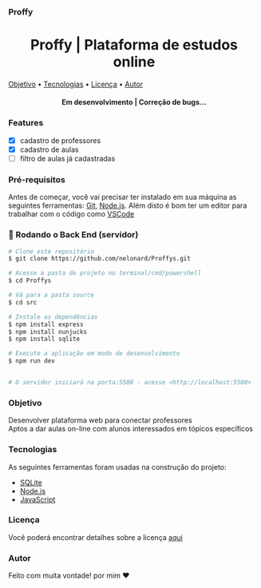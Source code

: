 ### Proffy
<h1 align="center">Proffy | Plataforma de estudos online</h1>

<p align="center> Plataforma para conectar professores e alunos</p>
          
 <p align="center">
 <a href="#objetivo">Objetivo</a> • 
 <a href="#tecnologias">Tecnologias</a> •  
 <a href="#licença">Licença</a> • 
 <a href="#autor">Autor</a>
</p>

<h4 align="center">
    Em desenvolvimento | Correção de bugs... 
</h4>

### Features
- [x] cadastro de professores
- [x] cadastro de aulas
- [ ] filtro de aulas já cadastradas 
### Pré-requisitos

Antes de começar, você vai precisar ter instalado em sua máquina as seguintes ferramentas:
[Git](https://git-scm.com), [Node.js](https://nodejs.org/en/). 
Além disto é bom ter um editor para trabalhar com o código como [VSCode](https://code.visualstudio.com/)

### 🎲 Rodando o Back End (servidor)

```bash
# Clone este repositório
$ git clone https://github.com/nelonard/Proffys.git

# Acesse a pasta do projeto no terminal/cmd/powershell 
$ cd Proffys

# Vá para a pasta source
$ cd src

# Instale as dependências
$ npm install express
$ npm install nunjucks
$ npm install sqlite

# Execute a aplicação em modo de desenvolvimento
$ npm run dev


# O servidor iniciará na porta:5500 - acesse <http://localhost:5500>
```
### Objetivo
   Desenvolver plataforma web para conectar professores<br>
  Aptos a dar aulas on-line com alunos interessados em tópicos específicos


### Tecnologias

As seguintes ferramentas foram usadas na construção do projeto:

- [SQLite](https://www.sqlite.org/)
- [Node.js](https://nodejs.org/en/)
- [JavaScript](https://developer.mozilla.org/pt-BR/docs/Aprender/JavaScript)

### Licença

  Você poderá encontrar detalhes sobre a licença <a href="https://github.com/nelonard/Proffys/blob/master/LICENSE.md" target="_blank"> aqui</a>
  
  ### Autor
  
  Feito com muita vontade! por mim :heart:
  
  




